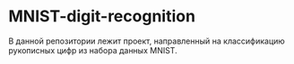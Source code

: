# MNIST-digit-recognition
В данной репозитории лежит проект, направленный на классификацию рукописных цифр из набора данных MNIST.
